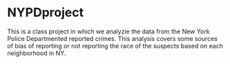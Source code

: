 # NYPDproject
This is a class project in which we analyzie the data from the New York Police Departmented reported crimes. 
This analysis covers some sources of bias of reporting or not reporting the race of the suspects based on each neighborhood in NY.
